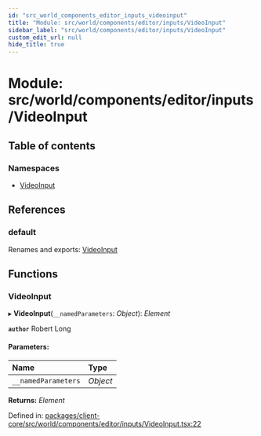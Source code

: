 ```yaml
---
id: "src_world_components_editor_inputs_videoinput"
title: "Module: src/world/components/editor/inputs/VideoInput"
sidebar_label: "src/world/components/editor/inputs/VideoInput"
custom_edit_url: null
hide_title: true
---
```


# Module: src/world/components/editor/inputs/VideoInput

## Table of contents

### Namespaces

- [VideoInput](src_world_components_editor_inputs_videoinput.videoinput.md)

## References

### default

Renames and exports: [VideoInput](src_world_components_editor_inputs_videoinput.md#videoinput)

## Functions

### VideoInput

▸ **VideoInput**(`__namedParameters`: *Object*): *Element*

**`author`** Robert Long

#### Parameters:

| Name | Type |
| :------ | :------ |
| `__namedParameters` | *Object* |

**Returns:** *Element*

Defined in: [packages/client-core/src/world/components/editor/inputs/VideoInput.tsx:22](https://github.com/xr3ngine/xr3ngine/blob/2d83606b6/packages/client-core/src/world/components/editor/inputs/VideoInput.tsx#L22)
